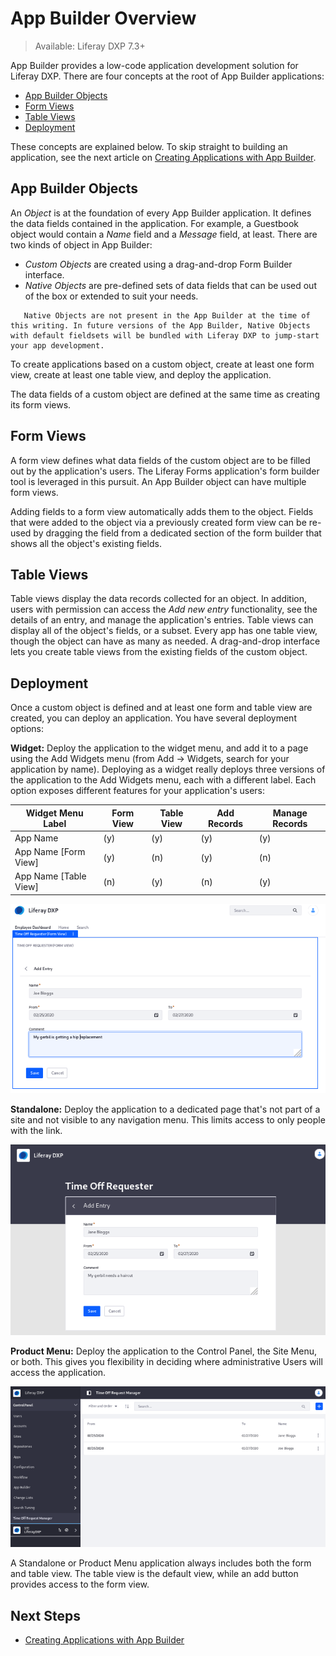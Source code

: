 # App Builder Overview

> Available: Liferay DXP 7.3+

App Builder provides a low-code application development solution for Liferay DXP. There are four concepts at the root of App Builder applications:

* [App Builder Objects](#app-builder-objects)
* [Form Views](#form-views)
* [Table Views](#table-views)
* [Deployment](#deployment)

These concepts are explained below. To skip straight to building an application, see the next article on [Creating Applications with App Builder](./creating-applications-with-app-builder.md).

## App Builder Objects

An _Object_ is at the foundation of every App Builder application. It defines the data fields contained in the application. For example, a Guestbook object would contain a _Name_ field and a _Message_ field, at least. There are two kinds of object in App Builder:

* _Custom Objects_ are created using a drag-and-drop Form Builder interface.
* _Native Objects_ are pre-defined sets of data fields that can be used out of the box or extended to suit your needs.

```note::
   Native Objects are not present in the App Builder at the time of this writing. In future versions of the App Builder, Native Objects with default fieldsets will be bundled with Liferay DXP to jump-start your app development.
```

To create applications based on a custom object, create at least one form view, create at least one table view, and deploy the application.

The data fields of a custom object are defined at the same time as creating its form views.

## Form Views

A form view defines what data fields of the custom object are to be filled out by the application's users. The Liferay Forms application's form builder tool is leveraged in this pursuit. An App Builder object can have multiple form views.

Adding fields to a form view automatically adds them to the object. Fields that were added to the object via a previously created form view can be re-used by dragging the field from a dedicated section of the form builder that shows all the object's existing fields.

## Table Views

Table views display the data records collected for an object. In addition, users with permission can access the _Add new entry_ functionality, see the details of an entry, and manage the application's entries. Table views can display all of the object's fields, or a subset. Every app has one table view, though the object can have as many as needed. A drag-and-drop interface lets you create table views from the existing fields of the custom object.

## Deployment

Once a custom object is defined and at least one form and table view are created, you can deploy an application. You have several deployment options:

**Widget:** Deploy the application to the widget menu, and add it to a page using the Add Widgets menu (from Add &rarr; Widgets, search for your application by name). Deploying as a widget really deploys three versions of the application to the Add Widgets menu, each with a different label. Each option exposes different features for your application's users: 

| Widget Menu Label     | Form View | Table View | Add Records | Manage Records |
|-----------------------|-----------|------------|-------------|----------------|
| App Name              |     (y)   |      (y)   |    (y)      |      (y)       |
| App Name [Form View]  |     (y)   |      (n)   |    (y)      |      (n)       |
| App Name [Table View] |     (n)   |      (y)   |    (n)      |      (y)       |

![App Builder widgets are placed on Liferay DXP pages.](./app-builder/images/01.png)

**Standalone:** Deploy the application to a dedicated page that's not part of a site and not visible to any navigation menu. This limits access to only people with the link.

![Standalone App Builder applications are accessible only by direct link](./app-builder/images/02.png)

**Product Menu:** Deploy the application to the Control Panel, the Site Menu, or both. This gives you flexibility in deciding where administrative Users will access the application.

![App Builder applications can be added to the Product Menu.](./app-builder/images/03.png)

A Standalone or Product Menu application always includes both the form and table view. The table view is the default view, while an add button provides access to the form view.

## Next Steps

* [Creating Applications with App Builder](./creating-applications-with-app-builder.md)
